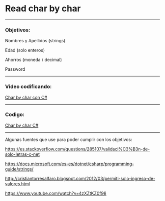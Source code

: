 # Read char by char
___

### Objetivos:

Nombres y Apellidos (strings)

Edad (solo enteros)

Ahorros (moneda / decimal)

Password 
___

### Video codificando:

[Char by char con C#](https://youtu.be/jvTsqZF8ifg)
___

### Codigo:

[Char by char C#](https://docs.google.com/document/d/1jLeWBb4eztaxd9JFflhGhQjB1WsD0GTryXj1C0y1EOI/edit?usp=sharing)

___ 

Algunas fuentes que use para poder cumplir con los objetivos:

https://es.stackoverflow.com/questions/285107/validaci%C3%B3n-de-solo-letras-c-net

https://docs.microsoft.com/es-es/dotnet/csharp/programming-guide/strings/

http://cristiantorresalfaro.blogspot.com/2012/03/permiti-solo-ingreso-de-valores.html

https://www.youtube.com/watch?v=4zXZtKZ0f98


